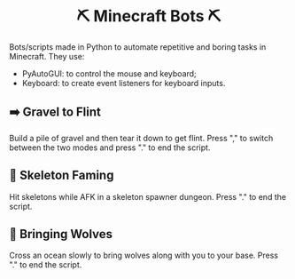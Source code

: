 <h1 align="center"> ⛏️ Minecraft Bots ⛏️ </h1>

Bots/scripts made in Python to automate repetitive and boring tasks in Minecraft. They use:

- PyAutoGUI: to control the mouse and keyboard;
- Keyboard: to create event listeners for keyboard inputs.

## ➡️ Gravel to Flint

Build a pile of gravel and then tear it down to get flint. Press "," to switch between the two modes and press "." to end the script.

## 🦴 Skeleton Faming

Hit skeletons while AFK in a skeleton spawner dungeon. Press "." to end the script.

## 🐺 Bringing Wolves

Cross an ocean slowly to bring wolves along with you to your base. Press "." to end the script.
